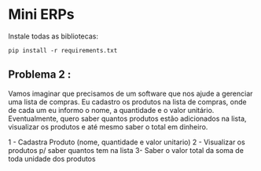 <h1>Mini ERPs</h1>
<p>
Instale todas as bibliotecas:
  
`pip install -r requirements.txt`

</p>
<h2> Problema 2 :</h2>
<p>
Vamos imaginar que precisamos de um software que nos ajude a gerenciar uma lista de compras. Eu cadastro os produtos na lista de compras, onde de cada um eu informo o nome, a quantidade e o valor unitário. Eventualmente, quero saber quantos produtos estão adicionados na lista, visualizar os produtos e até mesmo saber o total em dinheiro.

1 - Cadastra Produto (nome, quantidade e valor unitario)
2 - Visualizar os produtos p/ saber quantos tem na lista
3- Saber o valor total da soma de toda unidade dos produtos
</p>
